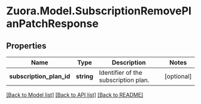 
# Zuora.Model.SubscriptionRemovePlanPatchResponse

## Properties

Name | Type | Description | Notes
------------ | ------------- | ------------- | -------------
**subscription_plan_id** | **string** | Identifier of the subscription plan. | [optional] 

[[Back to Model list]](../README.md#documentation-for-models)
[[Back to API list]](../README.md#documentation-for-api-endpoints)
[[Back to README]](../README.md)

